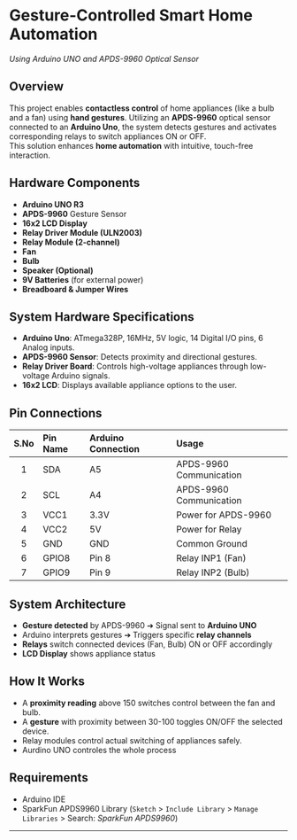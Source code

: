 # Gesture-Controlled Smart Home Automation  
*Using Arduino UNO and APDS-9960 Optical Sensor*

## Overview
This project enables **contactless control** of home appliances (like a bulb and a fan) using **hand gestures**. Utilizing an **APDS-9960** optical sensor connected to an **Arduino Uno**, the system detects gestures and activates corresponding relays to switch appliances ON or OFF.  
This solution enhances **home automation** with intuitive, touch-free interaction.

## Hardware Components
- **Arduino UNO R3**  
- **APDS-9960** Gesture Sensor  
- **16x2 LCD Display**  
- **Relay Driver Module (ULN2003)**  
- **Relay Module (2-channel)**  
- **Fan**  
- **Bulb**  
- **Speaker (Optional)**  
- **9V Batteries** (for external power)  
- **Breadboard & Jumper Wires**

## System Hardware Specifications
- **Arduino Uno**: ATmega328P, 16MHz, 5V logic, 14 Digital I/O pins, 6 Analog inputs.  
- **APDS-9960 Sensor**: Detects proximity and directional gestures.  
- **Relay Driver Board**: Controls high-voltage appliances through low-voltage Arduino signals.  
- **16x2 LCD**: Displays available appliance options to the user.  

## Pin Connections
| S.No | Pin Name | Arduino Connection | Usage |
|:---:|:--------|:------------------|:-----|
| 1 | SDA | A5 | APDS-9960 Communication |
| 2 | SCL | A4 | APDS-9960 Communication |
| 3 | VCC1 | 3.3V | Power for APDS-9960 |
| 4 | VCC2 | 5V | Power for Relay |
| 5 | GND | GND | Common Ground |
| 6 | GPIO8 | Pin 8 | Relay INP1 (Fan) |
| 7 | GPIO9 | Pin 9 | Relay INP2 (Bulb) |

## System Architecture
- **Gesture detected** by APDS-9960 ➔ Signal sent to **Arduino UNO**  
- Arduino interprets gestures ➔ Triggers specific **relay channels**  
- **Relays** switch connected devices (Fan, Bulb) ON or OFF accordingly  
- **LCD Display** shows appliance status  

## How It Works
- A **proximity reading** above 150 switches control between the fan and bulb.
- A **gesture** with proximity between 30-100 toggles ON/OFF the selected device.
- Relay modules control actual switching of appliances safely.
- Aurdino UNO controles the whole process

## Requirements
- Arduino IDE
- SparkFun APDS9960 Library (`Sketch` > `Include Library` > `Manage Libraries` > Search: *SparkFun APDS9960*)

---
